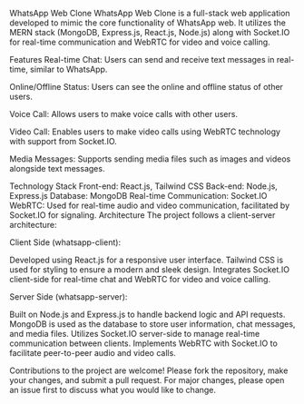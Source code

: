 WhatsApp Web Clone
WhatsApp Web Clone is a full-stack web application developed to mimic the core functionality of WhatsApp web. It utilizes the MERN stack (MongoDB, Express.js, React.js, Node.js) along with Socket.IO for real-time communication and WebRTC for video and voice calling.

Features
Real-time Chat: Users can send and receive text messages in real-time, similar to WhatsApp.

Online/Offline Status: Users can see the online and offline status of other users.

Voice Call: Allows users to make voice calls with other users.

Video Call: Enables users to make video calls using WebRTC technology with support from Socket.IO.

Media Messages: Supports sending media files such as images and videos alongside text messages.

Technology Stack
Front-end: React.js, Tailwind CSS
Back-end: Node.js, Express.js
Database: MongoDB
Real-time Communication: Socket.IO
WebRTC: Used for real-time audio and video communication, facilitated by Socket.IO for signaling.
Architecture
The project follows a client-server architecture:

Client Side (whatsapp-client):

Developed using React.js for a responsive user interface.
Tailwind CSS is used for styling to ensure a modern and sleek design.
Integrates Socket.IO client-side for real-time chat and WebRTC for video and voice calling.

Server Side (whatsapp-server):

Built on Node.js and Express.js to handle backend logic and API requests.
MongoDB is used as the database to store user information, chat messages, and media files.
Utilizes Socket.IO server-side to manage real-time communication between clients.
Implements WebRTC with Socket.IO to facilitate peer-to-peer audio and video calls.

Contributions to the project are welcome! Please fork the repository, make your changes, and submit a pull request. For major changes, please open an issue first to discuss what you would like to change.
